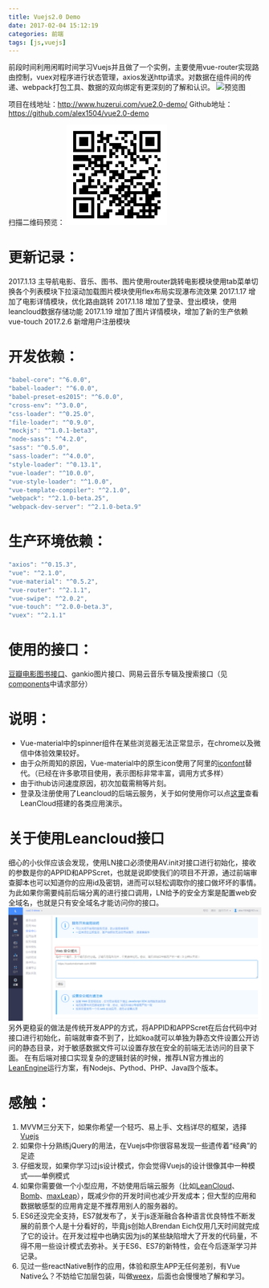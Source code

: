```yaml
---
title: Vuejs2.0 Demo
date: 2017-02-04 15:12:19
categories: 前端
tags: [js,vuejs]
---
```

前段时间利用闲暇时间学习Vuejs并且做了一个实例，主要使用vue-router实现路由控制，vuex对程序进行状态管理，axios发送http请求。对数据在组件间的传递、webpack打包工具、数据的双向绑定有更深刻的了解和认识。
![预览图](http://qiniu.huzerui.com/image/2017-02-04-vue2.0-demo-poster.gif)

项目在线地址：http://www.huzerui.com/vue2.0-demo/
Github地址：https://github.com/alex1504/vue2.0-demo

扫描二维码预览：
![二维码地址](/img/post/2017-03-04-vuejs-demo-qrcode.png)

# 更新记录：
2017.1.13 主导航电影、音乐、图书、图片使用router跳转电影模块使用tab菜单切换各个列表模块下拉滚动加载图片模块使用flex布局实现瀑布流效果
2017.1.17 增加了电影详情模块，优化路由跳转
2017.1.18 增加了登录、登出模块，使用leancloud数据存储功能
2017.1.19 增加了图片详情模块，增加了新的生产依赖vue-touch
2017.2.6 新增用户注册模块

# 开发依赖：
```javascript
"babel-core": "^6.0.0",
"babel-loader": "^6.0.0",
"babel-preset-es2015": "^6.0.0",
"cross-env": "^3.0.0",
"css-loader": "^0.25.0",
"file-loader": "^0.9.0",
"mockjs": "^1.0.1-beta3",
"node-sass": "^4.2.0",
"sass": "^0.5.0",
"sass-loader": "^4.0.0",
"style-loader": "^0.13.1",
"vue-loader": "^10.0.0",
"vue-style-loader": "^1.0.0",
"vue-template-compiler": "^2.1.0",
"webpack": "^2.1.0-beta.25",
"webpack-dev-server": "^2.1.0-beta.9"
```
# 生产环境依赖：
```javascript
"axios": "^0.15.3",
"vue": "^2.1.0",
"vue-material": "^0.5.2",
"vue-router": "^2.1.1",
"vue-swipe": "^2.0.2",
"vue-touch": "^2.0.0-beta.3",
"vuex": "^2.1.1"
```

# 使用的接口：
[豆瓣电影图书接口](https://developers.douban.com/wiki/?title=api_v2)、gankio图片接口、网易云音乐专辑及搜索接口（见[components](https://github.com/alex1504/vue2.0-demo/tree/gh-pages/src/components)中请求部分）

# 说明：
- Vue-material中的spinner组件在某些浏览器无法正常显示，在chrome以及微信中体验效果较好。
- 由于众所周知的原因，Vue-material中的原生icon使用了阿里的[iconfont](http://www.iconfont.cn/)替代。（已经在许多歌项目使用，表示图标非常丰富，调用方式多样）
- 由于ithub访问速度原因，初次加载需稍等片刻。
- 登录及注册使用了Leancloud的后端云服务，关于如何使用你可以点[这里](https://leancloud.cn/docs/demo.html)查看LeanCloud搭建的各类应用演示。

# 关于使用Leancloud接口
细心的小伙伴应该会发现，使用LN接口必须使用AV.init对接口进行初始化，接收的参数是你的APPID和APPScret，也就是说即使我们的项目不开源，通过前端审查脚本也可以知道你的应用id及密钥，进而可以轻松调取你的接口做坏坏的事情。
为此如果你需要纯前后端分离的进行接口调用，LN给予的安全方案是配置web安全域名，也就是只有安全域名才能访问你的接口。
![安全域名](/img/post/2017-02-04-leancloud-web-security.png)
另外更稳妥的做法是传统开发APP的方式，将APPID和APPScret在后台代码中对接口进行初始化，前端就审查不到了，比如koa就可以单独为静态文件设置公开访问的静态目录，对于敏感数据文件可以设置存放在安全的前端无法访问的目录下面。
在有后端对接口实现复杂的逻辑封装的时候，推荐LN官方推出的[LeanEngine](https://leancloud.cn/docs/leanengine_overview.html)运行方案，有Nodejs、Pythod、PHP、Java四个版本。

# 感触：
1. MVVM三分天下，如果你希望一个轻巧、易上手、文档详尽的框架，选择[Vuejs](https://cn.vuejs.org/)
2. 如果你十分熟练jQuery的用法，在Vuejs中你很容易发现一些遗传着“经典”的足迹
3. 仔细发现，如果你学习过js设计模式，你会觉得Vuejs的设计很像其中一种模式——单例模式
4. 如果你需要做一个小型应用，不妨使用后端云服务（比如[LeanCloud](https://leancloud.cn/)、[Bomb](http://www.bmob.cn/)、[maxLeap](https://maxleap.cn/s/web/zh_cn/index.html)），既减少你的开发时间也减少开发成本；但大型的应用和数据敏感型的应用肯定是不推荐用别人的服务器的。
5. ES6还没完全支持，ES7就发布了，关于js逐渐融合各种语言优良特性不断发展的前景个人是十分看好的，毕竟js创始人Brendan Eich仅用几天时间就完成了它的设计。在开发过程中也确实因为js的某些缺陷增大了开发的代码量，不得不用一些设计模式去弥补。关于ES6、ES7的新特性，会在今后逐渐学习并记录。
6. 见过一些reactNative制作的应用，体验和原生APP无任何差别，有Vue Native么？不妨给它加层包装，叫做[weex](https://weex.incubator.apache.org/cn/)，后面也会慢慢地了解和学习。
